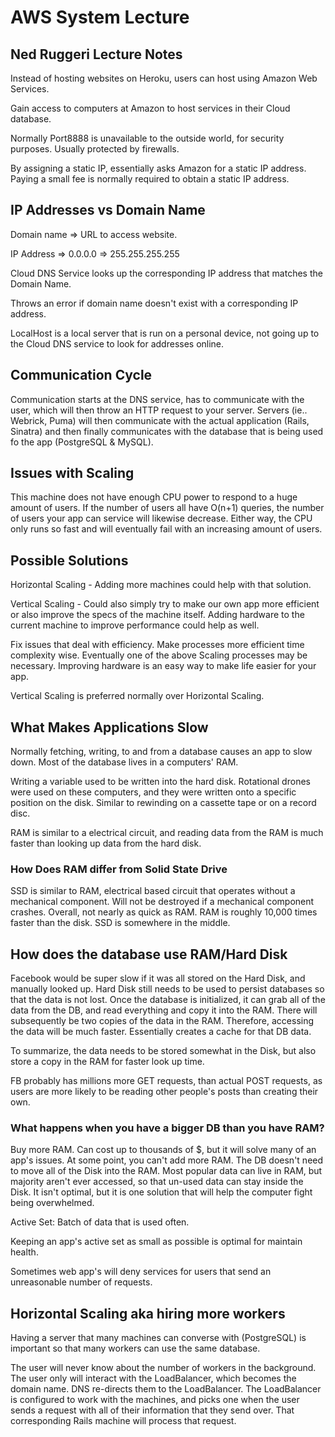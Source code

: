 # AWS System Lecture

## Ned Ruggeri Lecture Notes

Instead of hosting websites on Heroku, users can host using Amazon Web Services.

Gain access to computers at Amazon to host services in their Cloud database.

Normally Port8888 is unavailable to the outside world, for security purposes. Usually protected by firewalls.

By assigning a static IP, essentially asks Amazon for a static IP address. Paying a small fee is normally required to obtain a static IP address.

## IP Addresses vs Domain Name

Domain name => URL to access website.

IP Address => 0.0.0.0 => 255.255.255.255

Cloud DNS Service looks up the corresponding IP address that matches the Domain Name.

Throws an error if domain name doesn't exist with a corresponding IP address.

LocalHost is a local server that is run on a personal device, not going up to the Cloud DNS service to look for addresses online.

## Communication Cycle

Communication starts at the DNS service, has to communicate with the user, which will then throw an HTTP request to your server. Servers (ie.. Webrick, Puma) will then communicate with the actual application (Rails, Sinatra) and then finally communicates with the database that is being used fo the app (PostgreSQL & MySQL).

## Issues with Scaling

This machine does not have enough CPU power to respond to a huge amount of users. If the number of users all have O(n+1) queries, the number of users your app can service will likewise decrease. Either way, the CPU only runs so fast and will eventually fail with an increasing amount of users.

## Possible Solutions

Horizontal Scaling - Adding more machines could help with that solution.

Vertical Scaling - Could also simply try to make our own app more efficient or also improve the specs of the machine itself. Adding hardware to the current machine to improve performance could help as well.

Fix issues that deal with efficiency. Make processes more efficient time complexity wise. Eventually one of the above Scaling processes may be necessary. Improving hardware is an easy way to make life easier for your app.

Vertical Scaling is preferred normally over Horizontal Scaling.

## What Makes Applications Slow

Normally fetching, writing, to and from a database causes an app to slow down. Most of the database lives in a computers' RAM.

Writing a variable used to be written into the hard disk. Rotational drones were used on these computers, and they were written onto a specific position on the disk. Similar to rewinding on a cassette tape or on a record disc.

RAM is similar to a electrical circuit, and reading data from the RAM is much faster than looking up data from the hard disk.

### How Does RAM differ from Solid State Drive

SSD is similar to RAM, electrical based circuit that operates without a mechanical component. Will not be destroyed if a mechanical component crashes. Overall, not nearly as quick as RAM. RAM is roughly 10,000 times faster than the disk. SSD is somewhere in the middle.

## How does the database use RAM/Hard Disk

Facebook would be super slow if it was all stored on the Hard Disk, and manually looked up. Hard Disk still needs to be used to persist databases so that the data is not lost. Once the database is initialized, it can grab all of the data from the DB, and read everything and copy it into the RAM. There will subsequently be two copies of the data in the RAM. Therefore, accessing the data will be much faster. Essentially creates a cache for that DB data.

To summarize, the data needs to be stored somewhat in the Disk, but also store a copy in the RAM for faster look up time.

FB probably has millions more GET requests, than actual POST requests, as users are more likely to be reading other people's posts than creating their own.

### What happens when you have a bigger DB than you have RAM?

Buy more RAM. Can cost up to thousands of $, but it will solve many of an app's issues. At some point, you can't add more RAM. The DB doesn't need to move all of the Disk into the RAM. Most popular data can live in RAM, but majority aren't ever accessed, so that un-used data can stay inside the Disk. It isn't optimal, but it is one solution that will help the computer fight being overwhelmed.

Active Set: Batch of data that is used often.

Keeping an app's active set as small as possible is optimal for maintain health.

Sometimes web app's will deny services for users that send an unreasonable number of requests.

## Horizontal Scaling aka hiring more workers

Having a server that many machines can converse with (PostgreSQL) is important so that many workers can use the same database.

The user will never know about the number of workers in the background. The user only will interact with the LoadBalancer, which becomes the domain name. DNS re-directs them to the LoadBalancer. The LoadBalancer is configured to work with the machines, and picks one when the user sends a request with all of their information that they send over. That corresponding Rails machine will process that request.

